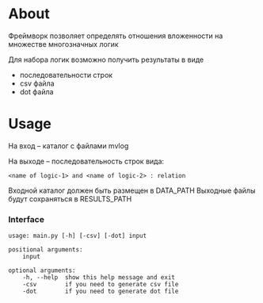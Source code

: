 # About
Фреймворк позволяет определять отношения вложенности на множестве многозначных логик

Для набора логик возможно получить результаты в виде 
* последовательности строк
* csv файла
* dot файла

# Usage
На вход – каталог с файлами mvlog 

На выходе – последовательность строк вида:

    <name of logic-1> and <name of logic-2> : relation

Входной каталог должен быть размещен в DATA_PATH
Выходные файлы будут сохраняться в RESULTS_PATH

### Interface 

    usage: main.py [-h] [-csv] [-dot] input
    
    positional arguments:
        input

    optional arguments:
        -h, --help  show this help message and exit
        -csv        if you need to generate csv file
        -dot        if you need to generate dot file
